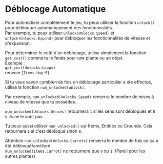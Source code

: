 # Déblocage Automatique
Pour automatiser complètement le jeu, tu peux utiliser la fonction `unlock()` pour débloquer automatiquement des fonctionnalités.  
Par exemple, tu peux utiliser `unlock(Unlocks.Speed)` et `unlock(Unlocks.Expand)` pour débloquer les fonctionnalités de vitesse et d'expansion.

Pour déterminer le coût d'un déblocage, utilise simplement la fonction `get_cost()` comme tu le ferais pour une plante ou un objet.  
Exemple :  
`get_cost(Unlocks.Loops)`  
renvoie `{Items.Hay:5}`

Si tu veux savoir combien de fois un déblocage particulier a été effectué, utilise la fonction `num_unlocked(unlock)`.

Par exemple, `num_unlocked(Unlocks.Speed)` renverra le nombre de mises à niveau de vitesse que tu possèdes.

`num_unlocked(Unlocks.Senses)` retournera `1` si les sens sont débloqués et `0` s'ils ne le sont pas.

Tu peux aussi utiliser `num_unlocked()` sur Items, Entities ou Grounds. Cela retournera `1` si c'est débloqué sinon `0`.

Attention `num_unlocked(Unlocks.Carrots)` renverra le nombre de fois où ça a été débloqué/amélioré.  
`num_unlocked(Items.Carrot)` ne retournera que `0` ou `1`. (Pareil pour les autres plantes)